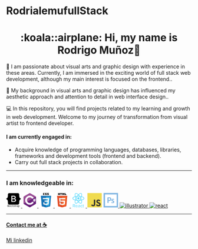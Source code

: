 # RodrialemufullStack 
<h1 align="center">  :koala::airplane: Hi, my name is Rodrigo Muñoz👋 </h1>

👋 I am passionate about visual arts and graphic design with experience in these areas. Currently, I am immersed in the exciting world of full stack web development, although my main interest is focused on the frontend..

🎨 My background in visual arts and graphic design has influenced my aesthetic approach and attention to detail in web interface design..

💻  In this repository, you will find projects related to my learning and growth in web development. Welcome to my journey of transformation from visual artist to frontend developer.

#### I am currently engaged in:
- Acquire knowledge of programming languages, databases, libraries, frameworks and development tools (frontend and backend).
- Carry out full stack projects in collaboration.
___
### I am knowledgeable in:

<p align="left"> <a href="https://getbootstrap.com" target="_blank" rel="noreferrer"> <img src="https://raw.githubusercontent.com/devicons/devicon/master/icons/bootstrap/bootstrap-plain-wordmark.svg" alt="bootstrap" width="40" height="40"/> </a> <a href="https://www.w3schools.com/cs/" target="_blank" rel="noreferrer"> <img src="https://raw.githubusercontent.com/devicons/devicon/master/icons/csharp/csharp-original.svg" alt="csharp" width="40" height="40"/> </a> <a href="https://www.w3schools.com/css/" target="_blank" rel="noreferrer"> <img src="https://raw.githubusercontent.com/devicons/devicon/master/icons/css3/css3-original-wordmark.svg" alt="css3" width="40" height="40"/> </a> <a href="https://www.w3.org/html/" target="_blank" rel="noreferrer"> <img src="https://raw.githubusercontent.com/devicons/devicon/master/icons/html5/html5-original-wordmark.svg" alt="html5" width="40" height="40"/> </a> <a href="https://developer.mozilla.org/en-US/docs/Web/JavaScript" target="_blank" rel="noreferrer"><a href="https://reactjs.org/" target="_blank" rel="noreferrer"> <img src="https://raw.githubusercontent.com/devicons/devicon/master/icons/react/react-original-wordmark.svg" alt="react" width="40" height="40"/> </a> <img src="https://raw.githubusercontent.com/devicons/devicon/master/icons/javascript/javascript-original.svg" alt="javascript" width="40" height="40"/> </a> <a href="https://www.photoshop.com/en" target="_blank" rel="noreferrer">  <img src="https://raw.githubusercontent.com/devicons/devicon/master/icons/photoshop/photoshop-line.svg" alt="photoshop" width="40" height="40"/> <img src="https://www.vectorlogo.zone/logos/adobe_illustrator/adobe_illustrator-icon.svg" alt="illustrator" width="40" height="40"/> <img src="https://www.vectorlogo.zone/logos/figma/figma-icon.svg" alt="react" width="40" height="40"/> </a> <a href="https://reactjs.org/" target="_blank" rel="noreferrer"> </p>


___

#### Contact me at ☕️
<a href="www.linkedin.com/in/
rodrigo-alejandro-muñoz-gonzalez-b01826266"> Mi linkedin</a>
